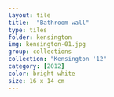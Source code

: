 ```yaml
---
layout: tile
title:  "Bathroom wall"
type: tiles
folder: kensington
img: kensington-01.jpg
group: collections
collection: "Kensington '12"
category: [2012]
color: bright white 
size: 16 x 14 cm
---
```



